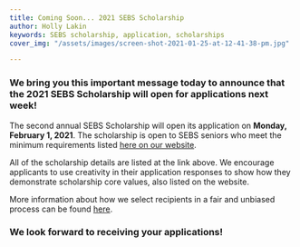 ```yaml
---
title: Coming Soon... 2021 SEBS Scholarship
author: Holly Lakin
keywords: SEBS scholarship, application, scholarships
cover_img: "/assets/images/screen-shot-2021-01-25-at-12-41-38-pm.jpg"

---
```

### We bring you this important message today to announce that the 2021 SEBS Scholarship will open for applications next week!

The second annual SEBS Scholarship will open its application on **Monday, February 1, 2021**. The scholarship is open to SEBS seniors who meet the minimum requirements listed [here on our website](https://sebsscholarship.org/#section-details "eligibility").

All of the scholarship details are listed at the link above. We encourage applicants to use creativity in their application responses to show how they demonstrate scholarship core values, also listed on the website.

More information about how we select recipients in a fair and unbiased process can be found [here](https://sebsscholarship.org/selection_process.html "process").

### We look forward to receiving your applications!